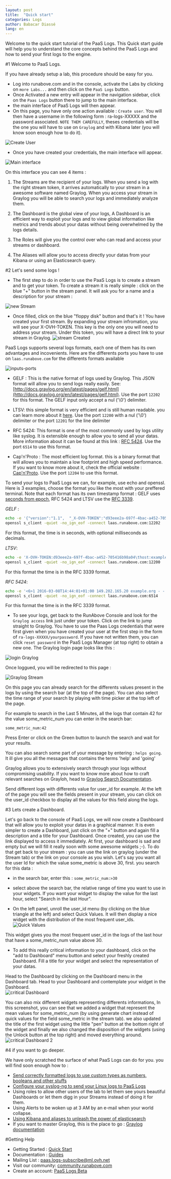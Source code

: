 ```yaml
---
layout: post
title:  "Quick start"
categories: Logs
author: Babacar Diassé
lang: en
---
```


Welcome to the quick start tutorial of the PaaS Logs. This Quick start guide will help you to understand the core concepts behind the PaaS Logs and how to send your first logs to the engine. 


#1 Welcome to PaaS Logs. <a name="account">&nbsp;</a>

If you have already setup a lab, this procedure should be easy for you. 

 - Log into runabove.com and in the console, activate the Labs by clicking on `more Labs...` and then click on the `PaaS Logs` button.
 - Once Activated a new entry will appear in the navigation sidebar, click on the `Paas Logs` button there to jump to the main interface.  
 - the main interface of PaaS Logs will then appear. 
 - On this page, you have only one action available : `Create user`. You will then have a username in the following form : ra-logs-XXXXX and the password associated. `NOTE THEM CAREFULLY`, theses credentials will be the one you will have to use on `Graylog` and with Kibana later (you will know soon enough how to do it). 

![Create User](/kb/images/2016-03-08-quick-start/start.png)

 - Once you have created your credentials, the main interface will appear. 

![Main interface](/kb/images/2016-03-08-quick-start/manager_start.png)
 

On this interface you can see 4 items :

1. The Streams are the recipient of your logs. When you send a log with the right stream token, it arrives automatically to your stream in a awesome software named Graylog. When you access your stream in Graylog you will be able to search your logs and immediately analyze them. 

2. The Dashboard is the global view of your logs, A Dashboard is an efficient way to exploit your logs and to view global information like metrics and trends about your datas without being overwhelmed by the logs details. 

3. The Roles will give you the control over who can read and access your streams or dashboard.

4. The Aliases will allow you to access directly your datas from your Kibana or using an Elasticsearch query. 


#2 Let's send some logs  ! <a name="streams">&nbsp;</a>

 - The first step to do in order to use the PaaS Logs is to create a stream and to get your token. 
To create a stream it is really simple : click on the blue "+" button in the stream panel.  It will ask you for a name and a description for your stream : 

![new Stream](/kb/images/2016-03-08-quick-start/newStream.png)

 - Once filled, click on the blue "floppy disk" button and that's it ! You have created your first stream. 
By expanding your stream infromation, you will see your X-OVH-TOKEN. This key is the only one you will need to address your stream. Under this token, you will have a direct link to your stream in Graylog. 
![stream Created](/kb/images/2016-03-08-quick-start/newStream_2.png)

PaaS Logs supports several logs formats, each one of them has its own advantages and incovenients. Here are the differents ports you have to use on `laas.runabove.com` for the differents formats available


![inputs-ports](/kb/images/2016-03-08-quick-start/inputs-ports.png)

 - GELF : This is the native format of logs used by Graylog. This JSON format will allow you to send logs really easily. See: [http://docs.graylog.org/en/latest/pages/gelf.html](http://docs.graylog.org/en/latest/pages/gelf.html). Use the port `12202` for this format. The GELF input only accept a nul ('\0') delimiter. 

 - LTSV: this simple format is very efficient and is still human readable. you can learn more about it [here](ltsv.org). Use the port `12200` with a nul ('\0') delimiter or the port `12201` for the line delimiter

 - RFC 5424: This format is one of the most commonly used by logs utility like syslog. It is extensible enough to allow you to send all your datas. More information about it can be found at this link : [RFC 5424](https://tools.ietf.org/html/rfc5424). Use the port `6514` to use this format. 

 - Cap'n'Proto : The most efficient log format. this is a binary format that will allows you to maintain a low footprint and high speed performance. If you want to know more about it, check the official website : [Cap'n'Proto](https://capnproto.org/). Use the port `12204` to use this format. 

To send your logs to PaaS Logs we can, for example, use echo and openssl. Here is 3 examples, choose the format you like the most with your preffered terminal. Note that each format has its own timestamp format : GELF uses [seconds from epoch](https://en.wikipedia.org/wiki/Unix_time), RFC 5424 and LTSV use the [RFC 3339](https://tools.ietf.org/html/rfc3339). 

_GELF_ : 

 ```bash
echo -e '{"version":"1.1",  "_X-OVH-TOKEN":"d93eee2a-697f-4bac-a452-705416b98a04", "host": "example.org", "short_message": "A short message that helps you identify what is going on", "full_message": "Backtrace here\n\nmore stuff", "timestamp": 1385053862.3072, "level": 1, "_user_id": 9001, "_some_info": "foo", "some_metric_num": 42.0 }\0' | \
openssl s_client -quiet -no_ign_eof -connect laas.runabove.com:12202
```
For this format, the time is in seconds, with optional milliseconds as decimals. 


 
_LTSV_:

 ```bash
echo -e 'X-OVH-TOKEN:d93eee2a-697f-4bac-a452-705416b98a04\thost:example.org\ttime:2016-03-08T14:44:01+01:00\tmessage:A short message that helps you identify what is going on\tfull_message:Backtrace here\n\nmore stuff\tlevel:1\tuser_id:9001\tsome_info:foo\tsome_metric_num:42.0\0'| \
openssl s_client -quiet -no_ign_eof -connect laas.runabove.com:12200
```

For this format the time is in the RFC 3339 format. 


_RFC 5424_:

 ```bash
echo -e '<6>1 2016-03-08T14:44:01+01:00 149.202.165.20 example.org - - [exampleSDID@8485 X-OVH-TOKEN="d93eee2a-697f-4bac-a452-705416b98a04" user_id="9001"  some_info="foo" some_metric_num="42.0" ] A short message that helps you identify what is going on\n' | \
 openssl s_client -quiet -no_ign_eof -connect laas.runabove.com:6514
```

For this format the time is in the RFC 3339 format. 


 - To see your logs, get back to the RunAbove Console and look for the `Graylog access` link just under your token. Click on the link to jump straight to Graylog. You have to use the Paas Logs credentials that were first given when you have created your user at the first step in the form of `ra-logs-XXXXX/yourpassword`. If you have not written them, you can click `reset password` in the PaaS Logs Manager (at top right) to obtain a new one. The Graylog login page looks like this :


![login Graylog](/kb/images/2016-03-08-quick-start/login.png)


Once loggued, you will be redirected to this page : 


![Graylog Stream](/kb/images/2016-03-08-quick-start/graylog-stream.png)


On this page you can already search for the differents values present in the logs by using the search bar (at the top of the page). You can also select the time range of your search by playing with time picker at the top left of the page. 

For example to search in the Last 5 Minutes, all the logs that contain 42 for the value some\_metric\_num you can enter in the search bar: 

`some_metric_num:42`

Press Enter or click on the Green button to launch the search and wait for your results.

You can also search some part of your message by entering : 
`helps going`. It ill give you all the messages that contains the terms 'help' and 'going'

Graylog allows you to extensively search through your logs without compromising usability. If you want to know more about how to craft relevant searches on Grayloh, head to [Graylog Search Documentaton](http://docs.graylog.org/en/1.3/pages/queries.html). 

Send different logs with differents value for user\_id for example. At the left of the page you will see the fields present in your stream, you can click on the user\_id checkbox to display all the values for this field along the logs.

#3 Lets create a Dashboard. 

Let's go back to the console of PaaS Logs, we will now create a Dashboard that will allow you to exploit your datas in a graphical manner. It is even simpler to create a Dashboard, just click on the "+" button and again fill a description and a title for your Dashboard. Once created, you can use the link displayed to access it immediately. 
At first, your dashboard is sad and empty but we will fill it really soon with some awesome widgets ;-). 
To do that get back to your stream : you can use the link on graylog (under the Stream tab) or the link on your console as you wish.
Let's say you want all the user Id for which the value some\_metric is above 30, first. you search for this data : 
  
 - in the search bar, enter this :
 `some_metric_num:>30`
 
 - select above the search bar, the relative range of time you want to use in your widgets. If you want your widget to display the value for the last hour, select "Search in the last Hour".  
 - On the left panel, unroll the user\_id menu (by clicking on the blue triangle at the left) and select Quick Values. It will then display a nice widget with the distribution of the most frequent user\_ids. 
![Quick Values](/kb/images/2016-03-08-quick-start/quick-values.png)

This widget gives you the most frequent user\_id in the logs of the last hour that have a some\_metric\_num value above 30. 

- To add this really critical information to your dashboard, click on the "add to Dashboard" menu button and select your freshly created Dashboard. Fill a title for your widget and select the representation of your datas. 

Head to the Dashboard by clicking on the Dashboard menu in the Dashboard tab. Head to your Dashboard and contemplate your widget in the Dashboard.  
![critical Dashboard](/kb/images/2016-03-08-quick-start/critical-dashboard.png)

You can also mix different widgets representing differents informations, In this screenshot, you can see that we added a widget that represent the mean values for some\_metric\_num (by using generate chart instead of quick values for the field some\_metric in the stream tab). we also updated the title of the first widget using the little "pen" button at the bottom right of the widget and finally we also changed the disposition of the widgets (using the Unlock button at the top right) and moved everything around.
![critical Dashboard 2](/kb/images/2016-03-08-quick-start/critical-dashboard-2.png)


#4 if you want to go deeper. 

We have only scratched the surface of what PaaS Logs can do for you. you will find soon enough how to : 

  - [Send correctly formatted logs to use custom types as numbers, booleans and other stuffs](/kb/en/logs/field-naming-conventions.html)
  - [Configure your syslog-ng to send your Linux logs to PaaS Logs](/kb/en/logs/how-to-log-your-linux.html)
  - Using roles to allow other users of the lab to let them see yours beautiful Dashboards or let them digg in your Streams instead of doing it for them.  
  - Using Alerts to be woken up at 3 AM by an e-mail when your world collapse. 
  - [Using Kibana and aliases to unleash the power of elasticsearch](/kb/en/logs/using-kibana-with-laas.html)
  - If you want to master Graylog, this is the place to go : [Graylog documentation](http://docs.graylog.org/en/1.3/pages/queries.html)


#Getting Help

- Getting Started : [Quick Start](/kb/en/logs/quick-start.html)
- Documentation : [Guides](/kb/en/logs)
- Mailing List : [paas.logs-subscribe@ml.ovh.net](mailto:paas.logs-subscribe@ml.ovh.net)
- Visit our community: [community.runabove.com](https://community.runabove.com)
- Create an account: [PaaS Logs Beta](https://cloud.runabove.com/signup/?launch=paas-logs)


